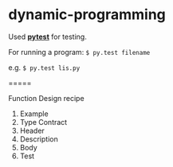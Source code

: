 # dynamic-programming


Used [**pytest**](http://pytest.org/latest/getting-started.html#getstarted)  for testing.


For running a program: `$ py.test filename`

e.g. `$ py.test lis.py`


=====

Function Design recipe

1. Example
2. Type Contract
3. Header
4. Description
5. Body
6. Test
